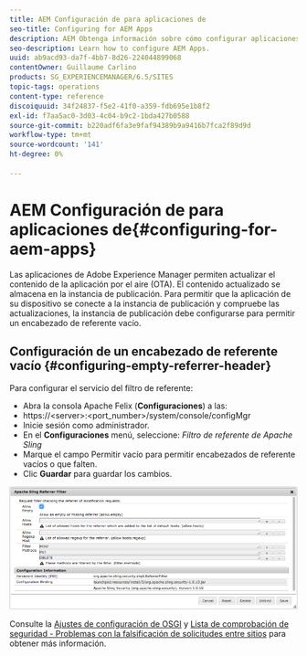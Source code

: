 ```yaml
---
title: AEM Configuración de para aplicaciones de
seo-title: Configuring for AEM Apps
description: AEM Obtenga información sobre cómo configurar aplicaciones de.
seo-description: Learn how to configure AEM Apps.
uuid: ab9acd93-da7f-4bb7-8d26-224044899068
contentOwner: Guillaume Carlino
products: SG_EXPERIENCEMANAGER/6.5/SITES
topic-tags: operations
content-type: reference
discoiquuid: 34f24837-f5e2-41f0-a359-fdb695e1b8f2
exl-id: f7aa5ac0-3d03-4c04-b9c2-1bda427b0588
source-git-commit: b220adf6fa3e9faf94389b9a9416b7fca2f89d9d
workflow-type: tm+mt
source-wordcount: '141'
ht-degree: 0%

---
```


# AEM Configuración de para aplicaciones de{#configuring-for-aem-apps}

Las aplicaciones de Adobe Experience Manager permiten actualizar el contenido de la aplicación por el aire (OTA). El contenido actualizado se almacena en la instancia de publicación. Para permitir que la aplicación de su dispositivo se conecte a la instancia de publicación y compruebe las actualizaciones, la instancia de publicación debe configurarse para permitir un encabezado de referente vacío.

## Configuración de un encabezado de referente vacío {#configuring-empty-referrer-header}

Para configurar el servicio del filtro de referente:

* Abra la consola Apache Felix (**Configuraciones**) a las:
* https://&lt;server>:&lt;port_number>/system/console/configMgr
* Inicie sesión como administrador.
* En el **Configuraciones** menú, seleccione: *Filtro de referente de Apache Sling*
* Marque el campo Permitir vacío para permitir encabezados de referente vacíos o que falten.
* Clic **Guardar** para guardar los cambios.

![chlimage_1-58](assets/chlimage_1-58a.png)

Consulte la [Ajustes de configuración de OSGI](/help/sites-deploying/osgi-configuration-settings.md) y [Lista de comprobación de seguridad - Problemas con la falsificación de solicitudes entre sitios](/help/sites-administering/security-checklist.md#protect-against-cross-site-request-forgery) para obtener más información.
